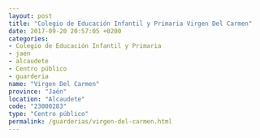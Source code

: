 ```yaml
---
layout: post
title: "Colegio de Educación Infantil y Primaria Virgen Del Carmen"
date: 2017-09-20 20:57:05 +0200
categories:
- Colegio de Educación Infantil y Primaria
- jaen
- alcaudete
- Centro público
- guarderia
name: "Virgen Del Carmen"
province: "Jaén"
location: "Alcaudete"
code: "23000283"
type: "Centro público"
permalink: /guarderias/virgen-del-carmen.html
---
```


